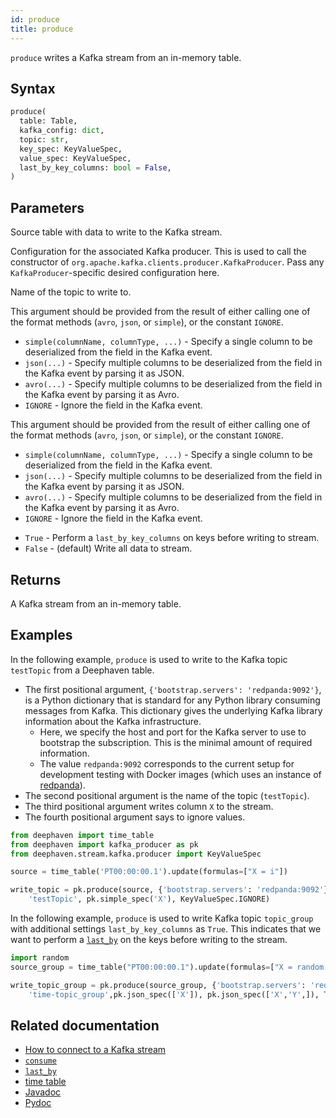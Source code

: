 ```yaml
---
id: produce
title: produce
---
```


`produce` writes a Kafka stream from an in-memory table.

## Syntax

```python syntax
produce(
  table: Table,
  kafka_config: dict,
  topic: str,
  key_spec: KeyValueSpec,
  value_spec: KeyValueSpec,
  last_by_key_columns: bool = False,
)
```

## Parameters

<ParamTable>
<Param name="table" type="Table">

Source table with data to write to the Kafka stream.

</Param>
<Param name="kafka_config" type="dict">

Configuration for the associated Kafka producer. This is used to call the constructor of `org.apache.kafka.clients.producer.KafkaProducer`. Pass any `KafkaProducer`-specific desired configuration here.

</Param>
<Param name="topic" type="String">

Name of the topic to write to.

</Param>
<Param name="key_spec" type="KeyValueSpec" optional>

This argument should be provided from the result of either calling one of the format methods (`avro`, `json`, or `simple`), or the constant `IGNORE`.

- `simple(columnName, columnType, ...)` - Specify a single column to be deserialized from the field in the Kafka event.
- `json(...)` - Specify multiple columns to be deserialized from the field in the Kafka event by parsing it as JSON.
- `avro(...)` - Specify multiple columns to be deserialized from the field in the Kafka event by parsing it as Avro.
- `IGNORE` - Ignore the field in the Kafka event.

</Param>
<Param name="value_spec" type="KeyValueSpec" optional>

This argument should be provided from the result of either calling one of the format methods (`avro`, `json`, or `simple`), or the constant `IGNORE`.

- `simple(columnName, columnType, ...)` - Specify a single column to be deserialized from the field in the Kafka event.
- `json(...)` - Specify multiple columns to be deserialized from the field in the Kafka event by parsing it as JSON.
- `avro(...)` - Specify multiple columns to be deserialized from the field in the Kafka event by parsing it as Avro.
- `IGNORE` - Ignore the field in the Kafka event.

</Param>
<Param name="last_by_key_columns" type="bool" optional>

- `True` - Perform a `last_by_key_columns` on keys before writing to stream.
- `False` - (default) Write all data to stream.

</Param>
</ParamTable>

## Returns

A Kafka stream from an in-memory table.

## Examples

In the following example, `produce` is used to write to the Kafka topic `testTopic` from a Deephaven table.

- The first positional argument, `{'bootstrap.servers': 'redpanda:9092'}`, is a Python dictionary that is standard for any Python library consuming messages from Kafka. This dictionary gives the underlying Kafka library information about the Kafka infrastructure.
  - Here, we specify the host and port for the Kafka server to use to bootstrap the subscription. This is the minimal amount of required information.
  - The value `redpanda:9092` corresponds to the current setup for development testing with Docker images (which uses an instance of [redpanda](https://github.com/vectorizedio/redpanda)).
- The second positional argument is the name of the topic (`testTopic`).
- The third positional argument writes column `X` to the stream.
- The fourth positional argument says to ignore values.

```python docker-config=kafka test-set=1
from deephaven import time_table
from deephaven import kafka_producer as pk
from deephaven.stream.kafka.producer import KeyValueSpec

source = time_table('PT00:00:00.1').update(formulas=["X = i"])

write_topic = pk.produce(source, {'bootstrap.servers': 'redpanda:9092'},\
    'testTopic', pk.simple_spec('X'), KeyValueSpec.IGNORE)
```

In the following example, `produce` is used to write Kafka topic `topic_group` with additional settings `last_by_key_columns` as `True`. This indicates that we want to perform a [`last_by`](../../table-operations/group-and-aggregate/lastBy.md) on the keys before writing to the stream.

```python test-set=1
import random
source_group = time_table("PT00:00:00.1").update(formulas=["X = random.randint(1, 5)", "Y = i"])

write_topic_group = pk.produce(source_group, {'bootstrap.servers': 'redpanda:9092'},\
    'time-topic_group',pk.json_spec(['X']), pk.json_spec(['X','Y',]), True)
```

## Related documentation

- [How to connect to a Kafka stream](../../../how-to-guides/data-import-export/kafka-stream.md)
- [`consume`](./consume.md)
- [`last_by`](../../table-operations/group-and-aggregate/lastBy.md)
- [time table](../..//table-operations/create/timeTable.md)
- [Javadoc](<https://deephaven.io/core/javadoc/io/deephaven/kafka/KafkaTools.html#produceFromTable(io.deephaven.engine.table.Table,java.util.Properties,java.lang.String,io.deephaven.kafka.KafkaTools.Produce.KeyOrValueSpec,io.deephaven.kafka.KafkaTools.Produce.KeyOrValueSpec,boolean)>)
- [Pydoc](https://deephaven.io/core/pydoc/code/deephaven.stream.kafka.producer.html?highlight=produce#deephaven.stream.kafka.producer.produce)
